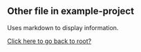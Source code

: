 ## Other file in example-project

Uses markdown to display information.

[Click here to go back to root?](/)
